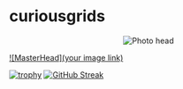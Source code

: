 # curiousgrids
<center>

  <img src="https://user-images.githubusercontent.com/62067806/143072959-a38a13c7-568c-47f4-a88e-b8dbc7156f81.jpg" alt="Photo head">  
</center>

[![MasterHead](your image link)](https://user-images.githubusercontent.com/62067806/143063224-62ed8a62-5aa9-4fd0-a8b3-8b9e5d741680.jpg)

[![trophy](https://github-profile-trophy.vercel.app/?username=ryo-ma)](https://github.com/ryo-ma/github-profile-trophy)
[![GitHub Streak](https://github-readme-streak-stats.herokuapp.com/?user=DenverCoder1)](https://git.io/streak-stats)
